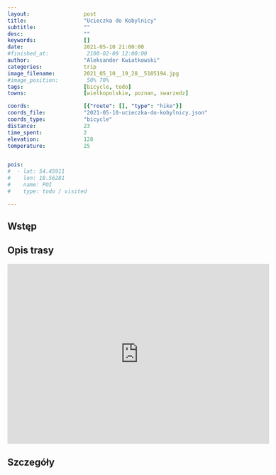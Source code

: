 ```yaml
---
layout:                 post
title:                  "Ucieczka do Kobylnicy"
subtitle:               ""
desc:                   ""
keywords:               []
date:                   2021-05-10 21:00:00
#finished_at:            2100-02-09 12:00:00
author:                 "Aleksander Kwiatkowski"
categories:             trip
image_filename:         2021_05_10__19_28__5105194.jpg
#image_position:         50% 70%
tags:                   [bicycle, todo]
towns:                  [wielkopolskie, poznan, swarzedz]

coords:                 [{"route": [], "type": "hike"}]
coords_file:            "2021-05-10-ucieczka-do-kobylnicy.json"
coords_type:            "bicycle"
distance:               23
time_spent:             2
elevation:              128
temperature:            25


pois:
#  - lat: 54.45911
#    lon: 18.56281
#    name: POI
#    type: todo / visited

---
```



## Wstęp

## Opis trasy

<iframe height='405' width='590' frameborder='0' allowtransparency='true' scrolling='no' src='https://www.strava.com/activities/5274704489/embed/b24bd89688c98042c00dead34e3a983eea1a26e3'></iframe>

## Szczegóły
